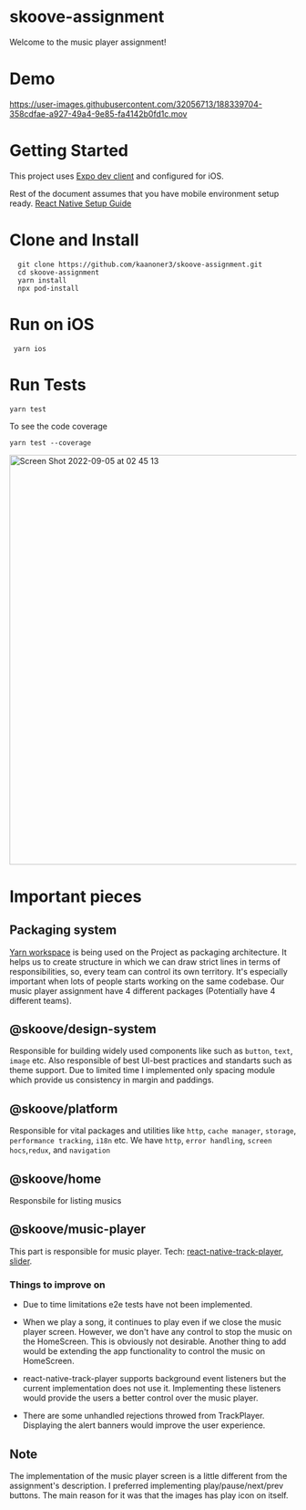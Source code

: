# skoove-assignment
Welcome to the music player assignment!
# Demo

https://user-images.githubusercontent.com/32056713/188339704-358cdfae-a927-49a4-9e85-fa4142b0fd1c.mov

# Getting Started
This project uses [Expo dev client](https://docs.expo.dev/development/introduction/) and configured for iOS. 


Rest of the document assumes that you have mobile environment setup ready. [React Native Setup Guide](https://reactnative.dev/docs/environment-setup)

# Clone and Install
```
  git clone https://github.com/kaanoner3/skoove-assignment.git 
  cd skoove-assignment 
  yarn install 
  npx pod-install
```
# Run on iOS
```
 yarn ios
 ```
# Run Tests
```
yarn test
```
To see the code coverage
```
yarn test --coverage
```
<img width="719" alt="Screen Shot 2022-09-05 at 02 45 13" src="https://user-images.githubusercontent.com/32056713/188338181-578065e1-0862-49f5-90ec-c273fd3498b9.png">


# Important pieces
## Packaging system
[Yarn workspace](https://classic.yarnpkg.com/lang/en/docs/workspaces/) is being used on the Project as packaging architecture. 
It helps us to create structure in which we can draw strict lines in terms of responsibilities, so, every team can control its own territory.
It's especially important when lots of people starts working on the same codebase. Our music player assignment have 4 different packages (Potentially have 4 different teams).

## @skoove/design-system
Responsible for building widely used components like such as `button`, `text`, `image` etc. Also responsible of best UI-best practices and standarts such as theme support.
Due to limited time I implemented only spacing module which provide us consistency in margin and paddings.

## @skoove/platform
Responsible for vital packages and utilities like `http`, `cache manager`, `storage`, `performance tracking`, `i18n` etc. We have `http`, `error handling`, `screen hocs`,`redux`, and `navigation`

## @skoove/home
Responsbile for listing musics

## @skoove/music-player
This part is responsible for music player. Tech: [react-native-track-player](https://react-native-track-player.js.org/), [slider](https://github.com/callstack/react-native-slider). 

### Things to improve on 

- Due to time limitations e2e tests have not been implemented. 

- When we play a song, it continues to play even if we close the music player screen. However, we don't have any control to stop the music on the HomeScreen. This is obviously not desirable. Another thing to add would be extending the app functionality to control the music on HomeScreen.

- react-native-track-player supports background event listeners but the current implementation does not use it. Implementing these listeners would provide the users a better control over the music player.

- There are some unhandled rejections throwed from TrackPlayer. Displaying the alert banners would improve the user experience.

## Note
The implementation of the music player screen is a little different from the assignment's description. I preferred implementing play/pause/next/prev buttons. The main reason for it was that the images has play icon on itself. 
